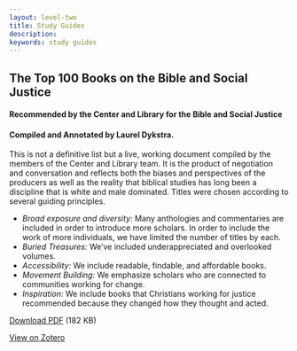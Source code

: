 ```yaml
---
layout: level-two
title: Study Guides
description:
keywords: study guides
---
```


## The  Top 100 Books on the Bible and Social Justice

#### Recommended by the Center and Library for the Bible and Social Justice

#### Compiled and Annotated by Laurel Dykstra.

This is not a definitive list but a live, working document compiled by the members of the Center and Library team. It is the product of negotiation and conversation and reflects both the biases and perspectives of the producers as well as the reality that biblical studies has long been a discipline that is white and male dominated. Titles were chosen according to several guiding principles.

*   _Broad exposure and diversity:_ Many anthologies and commentaries are included in order to introduce more scholars. In order to include the work of more individuals, we have limited the number of titles by each.
*   _Buried Treasures:_ We’ve included underappreciated and overlooked volumes.
*   _Accessibility:_ We include readable, findable, and affordable books.
*   _Movement Building:_ We emphasize scholars who are connected to communities working for change.
*   _Inspiration:_ We include books that Christians working for justice recommended because they changed how they thought and acted.

[Download PDF]({{site.url}}/resources/Top-100-Books-on-the-Bible-and-Social-Justice.pdf) (182 KB)

[View on Zotero](https://www.zotero.org/groups/center_and_library_for_the_bible_and_social_justice/items/collectionKey/EM72TKQU)
